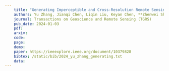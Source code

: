 ```yaml
---
    title: "Generating Imperceptible and Cross-Resolution Remote Sensing Adversarial Examples Based on Implicit Neural Representations"
    authors: Yu Zhang, Jianqi Chen, Liqin Liu, Keyan Chen, **Zhenwei Shi** and Zhengxia Zou
    journal: Transactions on Geoscience and Remote Sensing (TGRS)
    pub_date: 2024-01-03
    pdf: 
    arxiv: 
    code: 
    page: 
    demo: 
    paper: https://ieeexplore.ieee.org/document/10379828
    bibtex: /static/bib/2024_yu_zhang_generating.txt
    data:
---
```

    